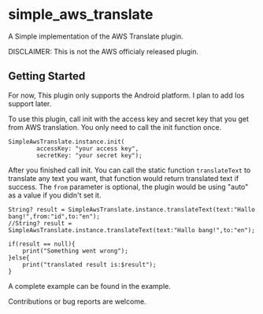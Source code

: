 # simple_aws_translate

A Simple implementation of the AWS Translate plugin.

DISCLAIMER: This is not the AWS officialy released plugin.

## Getting Started
For now, This plugin only supports the Android platform.
I plan to add Ios support later.

To use this plugin, call init with the access key and secret key that you get from AWS translation.
You only need to call the init function once.
```
SimpleAwsTranslate.instance.init(
        accessKey: "your access key",
        secretKey: "your secret key");
```

After you finished call init. You can call the static function `translateText` to translate any text you want, that function would return translated text if success.
The `from` parameter is optional, the plugin would be using "auto" as a value if you didn't set it.
```
String? result = SimpleAwsTranslate.instance.translateText(text:"Hallo bang!",from:"id",to:"en");
//String? result = SimpleAwsTranslate.instance.translateText(text:"Hallo bang!",to:"en");

if(result == null){
    print("Something went wrong");
}else{
    print("translated result is:$result");
}
```

A complete example can be found in the example.

Contributions or bug reports are welcome.

